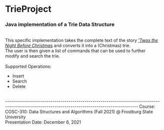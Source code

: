 # TrieProject
<h3>Java implementation of a Trie Data Structure</h3>
<br>
This specific implementation takes the complete text of the story  <a href="https://www.gutenberg.org/cache/epub/17135/pg17135.txt"><i>'Twas the Night Before Christmas</i></a>  and converts it into a (Christmas) trie.
<br>
The user is then given a list of commands that can be used to further modify and search the trie.
<br>
<br>
Supported Operations:
<ul>
  <li>Insert</li>
  <li>Search</li>
  <li>Delete</li>
</ul> 

<br>
-------------------------------------------------------------------------------------------------------------------------------------------------
Course: 
COSC-310: Data Structures and Algorithms (Fall 2021) @ Frostburg State University
<br>
Presentation Date: December 6, 2021


